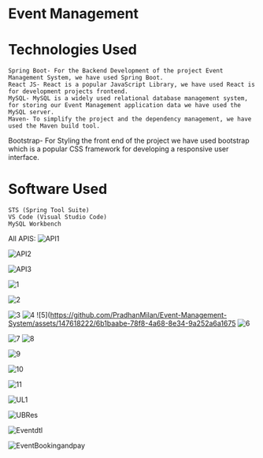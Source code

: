 # Event Management 

# Technologies Used 

	Spring Boot- For the Backend Development of the project Event Management System, we have used Spring Boot.
	React JS- React is a popular JavaScript Library, we have used React is for development projects frontend.
	MySQL- MySQL is a widely used relational database management system, for storing our Event Management application data we have used the MySQL server.
	Maven- To simplify the project and the dependency management, we have used the Maven build tool.
 Bootstrap- For Styling the front end of the project we have used bootstrap which is a popular CSS framework for developing a responsive user interface.

# Software Used
	STS (Spring Tool Suite)
	VS Code (Visual Studio Code)
	MySQL Workbench

 










All APIS:
![API1](https://github.com/PradhanMilan/Event-Management-System/assets/147618222/4a4a480b-68a5-47d0-84e5-dd5eca2d9488)


![API2](https://github.com/PradhanMilan/Event-Management-System/assets/147618222/aefdad7f-fb64-4575-ae07-7df5376fc36a)




![API3](https://github.com/PradhanMilan/Event-Management-System/assets/147618222/efa2efce-b385-4be9-bf98-fcc87a3c9d7b)


 
![1](https://github.com/PradhanMilan/Event-Management-System/assets/147618222/569a955a-bb8c-406b-b841-46d6c1ea62c1)

![2](https://github.com/PradhanMilan/Event-Management-System/assets/147618222/c927d278-ec49-4219-8328-c081f8681537)

![3](https://github.com/PradhanMilan/Event-Management-System/assets/147618222/66746eb6-1aeb-47db-a367-a1057ba96971)
![4](https://github.com/PradhanMilan/Event-Management-System/assets/147618222/9283c2e3-4779-4de8-95f1-a00051f6171e)
![5](https://github.com/PradhanMilan/Event-Management-System/assets/147618222/6b1baabe-78f8-4a68-8e34-9a252a6a1675
![6](https://github.com/PradhanMilan/Event-Management-System/assets/147618222/2d301e4c-dc39-4f83-b65c-89a1a077ed19)

![7](https://github.com/PradhanMilan/Event-Management-System/assets/147618222/8fadb952-390c-47ca-90eb-1f977ecfa416)
![8](https://github.com/PradhanMilan/Event-Management-System/assets/147618222/148c1786-b14d-4bcd-924d-61207feccd38)

![9](https://github.com/PradhanMilan/Event-Management-System/assets/147618222/a4f53c1a-ec07-4a37-af5d-9bc8fe381a29)

![10](https://github.com/PradhanMilan/Event-Management-System/assets/147618222/4015f9b6-4925-4be9-9cb3-a04877db1d8c)

![11](https://github.com/PradhanMilan/Event-Management-System/assets/147618222/36b7d7f7-dd6f-4444-9981-150443bb67f6)

![UL1](https://github.com/PradhanMilan/Event-Management-System/assets/147618222/6f33f9cb-fd9c-4919-9fc0-0c5af6ec7c87)


![UBRes](https://github.com/PradhanMilan/Event-Management-System/assets/147618222/f4cffeab-6c74-499a-bdda-a5d9a40eb67d)




![Eventdtl](https://github.com/PradhanMilan/Event-Management-System/assets/147618222/2000aee1-8bfa-4c55-bc76-3b890f159942)



![EventBookingandpay](https://github.com/PradhanMilan/Event-Management-System/assets/147618222/37fcf104-0bc2-40ad-b680-f828b34cb3f1)


